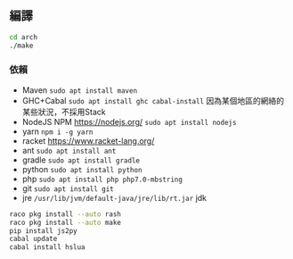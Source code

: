 ## 編譯

```bash
cd arch
./make
```

### 依賴

* Maven `sudo apt install maven`
* GHC+Cabal `sudo apt install ghc cabal-install` 因為某個地區的網絡的某些狀況，不採用Stack
* NodeJS NPM https://nodejs.org/ `sudo apt install nodejs`
* yarn `npm i -g yarn`
* racket https://www.racket-lang.org/
* ant `sudo apt install ant`
* gradle `sudo apt install gradle`
* python `sudo apt install python`
* php `sudo apt install php php7.0-mbstring`
* git `sudo apt install git`
* jre `/usr/lib/jvm/default-java/jre/lib/rt.jar` jdk

```bash
raco pkg install --auto rash
raco pkg install --auto make
pip install js2py
cabal update
cabal install hslua
```
